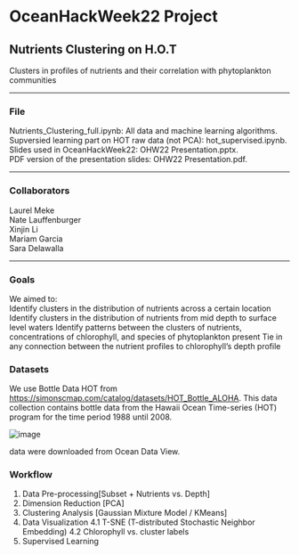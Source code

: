 # OceanHackWeek22 Project
## Nutrients Clustering on H.O.T
Clusters in profiles of nutrients and their correlation with phytoplankton communities

---
### File
Nutrients_Clustering_full.ipynb: All data and machine learning algorithms.  
Supversied learning part on HOT raw data (not PCA): hot_supervised.ipynb.   
Slides used in OceanHackWeek22: OHW22 Presentation.pptx.  
PDF version of the presentation slides: OHW22 Presentation.pdf.  


---
### Collaborators

Laurel Meke  
Nate Lauffenburger  
Xinjin Li  
Mariam Garcia  
Sara Delawalla  

---
### Goals

We aimed to:  
Identify clusters in the distribution of nutrients across a certain location 
Identify clusters in the distribution of nutrients from mid depth to surface level waters 
Identify patterns between the clusters of nutrients, concentrations of chlorophyll, and species of phytoplankton present 
Tie in any connection between the nutrient profiles to chlorophyll’s depth profile 

### Datasets

We use Bottle Data HOT from https://simonscmap.com/catalog/datasets/HOT_Bottle_ALOHA. This data collection contains bottle data from the Hawaii Ocean
Time-series (HOT) program for the time period 1988 until 2008.

![image](https://user-images.githubusercontent.com/73109234/185674008-c4ff834c-a9fb-4f21-8d78-026efb698208.png)

data were downloaded from Ocean Data View. 

### Workflow

1. Data Pre-processing[Subset + Nutrients vs. Depth] 
2. Dimension Reduction [PCA] 
3. Clustering Analysis [Gaussian Mixture Model / KMeans] 
4. Data Visualization 
4.1 T-SNE (T-distributed Stochastic Neighbor Embedding) 
4.2 Chlorophyll vs. cluster labels 
5. Supervised Learning 


